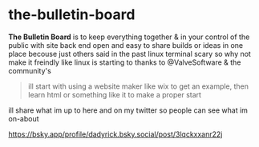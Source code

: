 # the-bulletin-board

**The Bulletin Board** is to keep everything together & in your control of the public with site back end open and easy to share builds or ideas in one place becouse just others said in the past linux terminal scary so why not make it freindly like linux is starting to thanks to @ValveSoftware & the community's
>ill start with using a website maker like wix to get an example, then learn html or something like it to make a proper start

ill share what im up to here and on my twitter so people can see what im on-about

https://bsky.app/profile/dadyrick.bsky.social/post/3lqckxxanr22j
